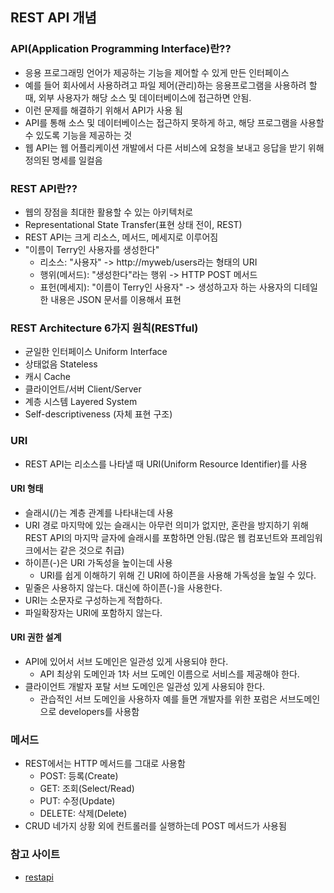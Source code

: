## REST API 개념

### API(Application Programming Interface)란??

- 응용 프로그래밍 언어가 제공하는 기능을 제어할 수 있게 만든 인터페이스
- 예를 들어 회사에서 사용하려고 파일 제어(관리)하는 응용프로그램을 사용하려 할 때, 외부 사용자가 해당 소스 및 데이터베이스에 접근하면 안됨.
- 이런 문제를 해결하기 위해서 API가 사용 됨
- API를 통해 소스 및 데이터베이스는 접근하지 못하게 하고, 해당 프로그램을 사용할 수 있도록 기능을 제공하는 것
- 웹 API는 웹 어플리케이션 개발에서 다른 서비스에 요청을 보내고 응답을 받기 위해 정의된 명세를 일컬음

### REST API란??

- 웹의 장점을 최대한 활용할 수 있는 아키텍처로
- Representational State Transfer(표현 상태 전이, REST)
- REST API는 크게 리소스, 메서드, 메세지로 이루어짐
- "이름이 Terry인 사용자를 생성한다"
    - 리소스: "사용자" -> http://myweb/users라는 형태의 URI
    - 행위(메서드): "생성한다"라는 행위 -> HTTP POST 메서드
    - 표헌(메세지): "이름이 Terry인 사용자" -> 생성하고자 하는 사용자의 디테일한 내용은 JSON 문서를 이용해서 표현

### REST Architecture 6가지 원칙(RESTful)

- 균일한 인터페이스 Uniform Interface
- 상태없음 Stateless
- 캐시 Cache
- 클라이언트/서버 Client/Server
- 계층 시스템 Layered System
- Self-descriptiveness (자체 표현 구조)

### URI

- REST API는 리소스를 나타낼 때 URI(Uniform Resource Identifier)를 사용

#### URI 형태

- 슬래시(/)는 계층 관계를 나타내는데 사용
- URI 경로 마지막에 있는 슬래시는 아무런 의미가 없지만, 혼란을 방지하기 위해 REST API의 마지막 글자에 슬래시를 포함하면 안됨.(많은 웹 컴포넌트와 프레임워크에서는 같은 것으로 취급)
- 하이픈(-)은 URI 가독성을 높이는데 사용
    - URI를 쉽게 이해하기 위해 긴 URI에 하이픈을 사용해 가독성을 높일 수 있다.
- 밑줄은 사용하지 않는다. 대신에 하이픈(-)을 사용한다.
- URI는 소문자로 구성하는게 적합하다.
- 파일확장자는 URI에 포함하지 않는다.


#### URI 권한 설계

- API에 있어서 서브 도메인은 일관성 있게 사용되야 한다.
    - API 최상위 도메인과 1차 서브 도메인 이름으로 서비스를 제공해야 한다.
- 클라이언트 개발자 포탈 서브 도메인은 일관성 있게 사용되야 한다.
    - 관습적인 서브 도메인을 사용하자 예를 들면 개발자를 위한 포럼은 서브도메인으로 developers를 사용함

### 메서드

- REST에서는 HTTP 메서드를 그대로 사용함
    - POST: 등록(Create)
    - GET: 조회(Select/Read)
    - PUT: 수정(Update)
    - DELETE: 삭제(Delete)
- CRUD 네가지 상황 외에 컨트롤러를 실행하는데 POST 메서드가 사용됨

### 참고 사이트
- [restapi](http://meetup.toast.com/posts/92)
